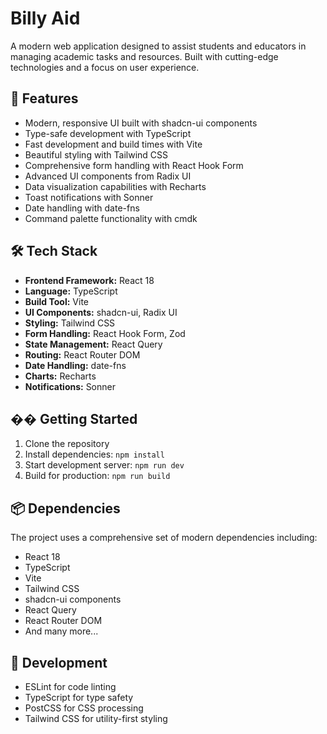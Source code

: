 # Billy Aid 

A modern web application designed to assist students and educators in managing academic tasks and resources. Built with cutting-edge technologies and a focus on user experience.

## 🚀 Features

- Modern, responsive UI built with shadcn-ui components
- Type-safe development with TypeScript
- Fast development and build times with Vite
- Beautiful styling with Tailwind CSS
- Comprehensive form handling with React Hook Form
- Advanced UI components from Radix UI
- Data visualization capabilities with Recharts
- Toast notifications with Sonner
- Date handling with date-fns
- Command palette functionality with cmdk

## 🛠️ Tech Stack

- **Frontend Framework:** React 18
- **Language:** TypeScript
- **Build Tool:** Vite
- **UI Components:** shadcn-ui, Radix UI
- **Styling:** Tailwind CSS
- **Form Handling:** React Hook Form, Zod
- **State Management:** React Query
- **Routing:** React Router DOM
- **Date Handling:** date-fns
- **Charts:** Recharts
- **Notifications:** Sonner

## �� Getting Started

1. Clone the repository
2. Install dependencies: `npm install`
3. Start development server: `npm run dev`
4. Build for production: `npm run build`

## 📦 Dependencies

The project uses a comprehensive set of modern dependencies including:
- React 18
- TypeScript
- Vite
- Tailwind CSS
- shadcn-ui components
- React Query
- React Router DOM
- And many more...

## 🔧 Development

- ESLint for code linting
- TypeScript for type safety
- PostCSS for CSS processing
- Tailwind CSS for utility-first styling
